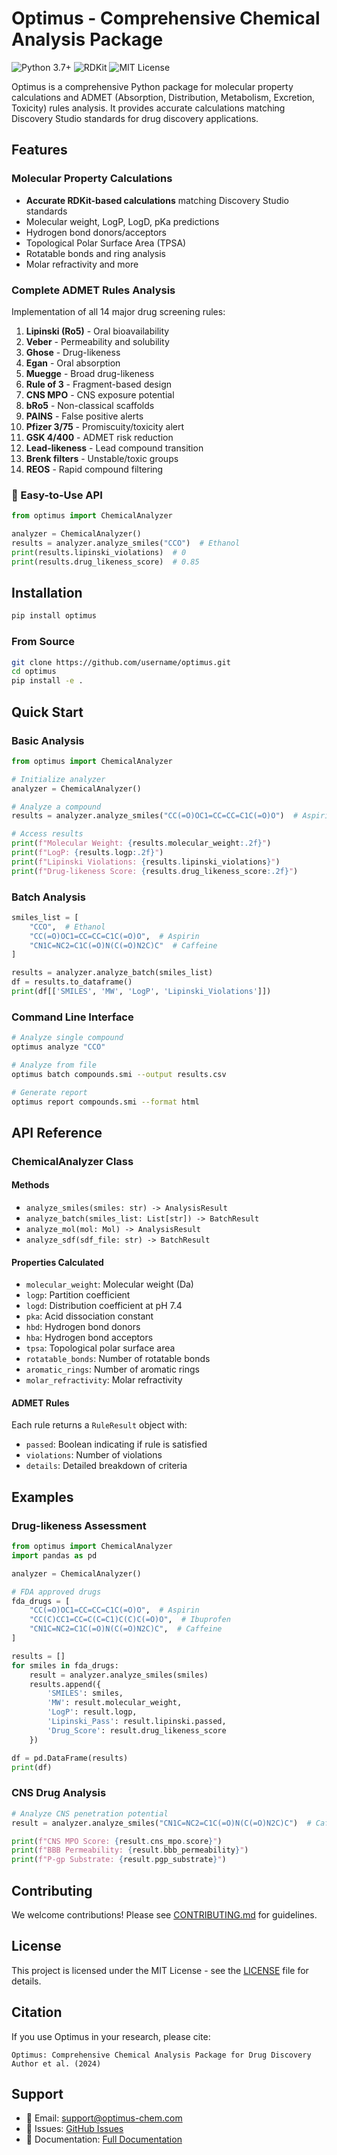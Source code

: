 # Optimus - Comprehensive Chemical Analysis Package

<img src="https://img.shields.io/badge/Python-3.7%2B-blue.svg" alt="Python 3.7+">
<img src="https://img.shields.io/badge/RDKit-Latest-green.svg" alt="RDKit">
<img src="https://img.shields.io/badge/License-MIT-yellow.svg" alt="MIT License">

Optimus is a comprehensive Python package for molecular property calculations and ADMET (Absorption, Distribution, Metabolism, Excretion, Toxicity) rules analysis. It provides accurate calculations matching Discovery Studio standards for drug discovery applications.

## Features

###  Molecular Property Calculations
- **Accurate RDKit-based calculations** matching Discovery Studio standards
- Molecular weight, LogP, LogD, pKa predictions
- Hydrogen bond donors/acceptors
- Topological Polar Surface Area (TPSA)
- Rotatable bonds and ring analysis
- Molar refractivity and more

###  Complete ADMET Rules Analysis
Implementation of all 14 major drug screening rules:

1. **Lipinski (Ro5)** - Oral bioavailability
2. **Veber** - Permeability and solubility  
3. **Ghose** - Drug-likeness
4. **Egan** - Oral absorption
5. **Muegge** - Broad drug-likeness
6. **Rule of 3** - Fragment-based design
7. **CNS MPO** - CNS exposure potential
8. **bRo5** - Non-classical scaffolds
9. **PAINS** - False positive alerts
10. **Pfizer 3/75** - Promiscuity/toxicity alert
11. **GSK 4/400** - ADMET risk reduction
12. **Lead-likeness** - Lead compound transition
13. **Brenk filters** - Unstable/toxic groups
14. **REOS** - Rapid compound filtering

### 🔧 Easy-to-Use API
```python
from optimus import ChemicalAnalyzer

analyzer = ChemicalAnalyzer()
results = analyzer.analyze_smiles("CCO")  # Ethanol
print(results.lipinski_violations)  # 0
print(results.drug_likeness_score)  # 0.85
```

## Installation

```bash
pip install optimus
```

### From Source
```bash
git clone https://github.com/username/optimus.git
cd optimus
pip install -e .
```

## Quick Start

### Basic Analysis
```python
from optimus import ChemicalAnalyzer

# Initialize analyzer
analyzer = ChemicalAnalyzer()

# Analyze a compound
results = analyzer.analyze_smiles("CC(=O)OC1=CC=CC=C1C(=O)O")  # Aspirin

# Access results
print(f"Molecular Weight: {results.molecular_weight:.2f}")
print(f"LogP: {results.logp:.2f}")
print(f"Lipinski Violations: {results.lipinski_violations}")
print(f"Drug-likeness Score: {results.drug_likeness_score:.2f}")
```

### Batch Analysis
```python
smiles_list = [
    "CCO",  # Ethanol
    "CC(=O)OC1=CC=CC=C1C(=O)O",  # Aspirin
    "CN1C=NC2=C1C(=O)N(C(=O)N2C)C"  # Caffeine
]

results = analyzer.analyze_batch(smiles_list)
df = results.to_dataframe()
print(df[['SMILES', 'MW', 'LogP', 'Lipinski_Violations']])
```

### Command Line Interface
```bash
# Analyze single compound
optimus analyze "CCO"

# Analyze from file
optimus batch compounds.smi --output results.csv

# Generate report
optimus report compounds.smi --format html
```

## API Reference

### ChemicalAnalyzer Class

#### Methods
- `analyze_smiles(smiles: str) -> AnalysisResult`
- `analyze_batch(smiles_list: List[str]) -> BatchResult`
- `analyze_mol(mol: Mol) -> AnalysisResult`
- `analyze_sdf(sdf_file: str) -> BatchResult`

#### Properties Calculated
- `molecular_weight`: Molecular weight (Da)
- `logp`: Partition coefficient
- `logd`: Distribution coefficient at pH 7.4
- `pka`: Acid dissociation constant
- `hbd`: Hydrogen bond donors
- `hba`: Hydrogen bond acceptors
- `tpsa`: Topological polar surface area
- `rotatable_bonds`: Number of rotatable bonds
- `aromatic_rings`: Number of aromatic rings
- `molar_refractivity`: Molar refractivity

#### ADMET Rules
Each rule returns a `RuleResult` object with:
- `passed`: Boolean indicating if rule is satisfied
- `violations`: Number of violations
- `details`: Detailed breakdown of criteria


## Examples

### Drug-likeness Assessment
```python
from optimus import ChemicalAnalyzer
import pandas as pd

analyzer = ChemicalAnalyzer()

# FDA approved drugs
fda_drugs = [
    "CC(=O)OC1=CC=CC=C1C(=O)O",  # Aspirin
    "CC(C)CC1=CC=C(C=C1)C(C)C(=O)O",  # Ibuprofen
    "CN1C=NC2=C1C(=O)N(C(=O)N2C)C",  # Caffeine
]

results = []
for smiles in fda_drugs:
    result = analyzer.analyze_smiles(smiles)
    results.append({
        'SMILES': smiles,
        'MW': result.molecular_weight,
        'LogP': result.logp,
        'Lipinski_Pass': result.lipinski.passed,
        'Drug_Score': result.drug_likeness_score
    })

df = pd.DataFrame(results)
print(df)
```

### CNS Drug Analysis
```python
# Analyze CNS penetration potential
result = analyzer.analyze_smiles("CN1C=NC2=C1C(=O)N(C(=O)N2C)C")  # Caffeine

print(f"CNS MPO Score: {result.cns_mpo.score}")
print(f"BBB Permeability: {result.bbb_permeability}")
print(f"P-gp Substrate: {result.pgp_substrate}")
```

## Contributing

We welcome contributions! Please see [CONTRIBUTING.md](CONTRIBUTING.md) for guidelines.

## License

This project is licensed under the MIT License - see the [LICENSE](LICENSE) file for details.

## Citation

If you use Optimus in your research, please cite:

```
Optimus: Comprehensive Chemical Analysis Package for Drug Discovery
Author et al. (2024)
```

## Support

- 📧 Email: support@optimus-chem.com
- 🐛 Issues: [GitHub Issues](https://github.com/username/optimus/issues)
- 📖 Documentation: [Full Documentation](https://optimus-chem.readthedocs.io)